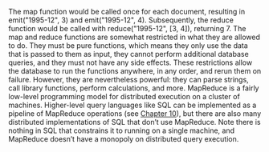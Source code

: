 The map function would be called once for each document, resulting in
emit("1995-12", 3) and
emit("1995-12", 4). Subsequently, the reduce function
would be called with reduce("1995-12", [3, 4]), returning
7. 
The map and reduce functions are somewhat restricted in what they are allowed to do. They must be
pure functions, which means they only use the data that is passed to them as input, they cannot
perform additional database queries, and they must not have any side effects. These restrictions
allow the database to run the functions anywhere, in any order, and rerun them on failure. However,
they are nevertheless powerful: they can parse strings, call library functions, perform calculations,
and more. 
MapReduce is a fairly low-level programming model for distributed execution on a cluster of
machines. Higher-level query languages like SQL can be implemented as a pipeline of MapReduce
operations (see [Chapter 10](ch10.html#ch_batch)), but there are also many distributed implementations of SQL that don’t
use MapReduce. Note there is nothing in SQL that constrains it to running on a single machine, and
MapReduce doesn’t have a monopoly on distributed query execution.